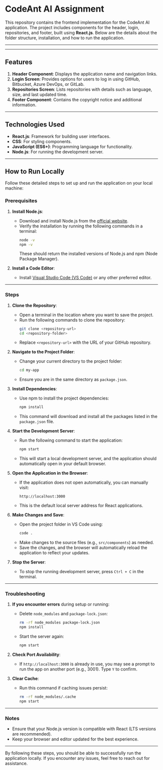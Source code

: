 # CodeAnt AI Assignment

This repository contains the frontend implementation for the CodeAnt AI application. The project includes components for the header, login, repositories, and footer, built using **React.js**. Below are the details about the folder structure, installation, and how to run the application.

---


---

## Features
1. **Header Component**: Displays the application name and navigation links.
2. **Login Screen**: Provides options for users to log in using GitHub, Bitbucket, Azure DevOps, or GitLab.
3. **Repositories Screen**: Lists repositories with details such as language, size, and last updated time.
4. **Footer Component**: Contains the copyright notice and additional information.

---

## Technologies Used
- **React.js**: Framework for building user interfaces.
- **CSS**: For styling components.
- **JavaScript (ES6+)**: Programming language for functionality.
- **Node.js**: For running the development server.

---

## How to Run Locally

Follow these detailed steps to set up and run the application on your local machine:

### Prerequisites

1. **Install Node.js**:
   - Download and install Node.js from the [official website](https://nodejs.org/).
   - Verify the installation by running the following commands in a terminal:
     ```bash
     node -v
     npm -v
     ```
     These should return the installed versions of Node.js and npm (Node Package Manager).

2. **Install a Code Editor**:
   - Install [Visual Studio Code (VS Code)](https://code.visualstudio.com/) or any other preferred editor.

---

### Steps

1. **Clone the Repository**:
   - Open a terminal in the location where you want to save the project.
   - Run the following commands to clone the repository:
     ```bash
     git clone <repository-url>
     cd <repository-folder>
     ```
   - Replace `<repository-url>` with the URL of your GitHub repository.

2. **Navigate to the Project Folder**:
   - Change your current directory to the project folder:
     ```bash
     cd my-app
     ```
   - Ensure you are in the same directory as `package.json`.

3. **Install Dependencies**:
   - Use npm to install the project dependencies:
     ```bash
     npm install
     ```
   - This command will download and install all the packages listed in the `package.json` file.

4. **Start the Development Server**:
   - Run the following command to start the application:
     ```bash
     npm start
     ```
   - This will start a local development server, and the application should automatically open in your default browser.

5. **Open the Application in the Browser**:
   - If the application does not open automatically, you can manually visit:
     ```
     http://localhost:3000
     ```
   - This is the default local server address for React applications.

6. **Make Changes and Save**:
   - Open the project folder in VS Code using:
     ```bash
     code .
     ```
   - Make changes to the source files (e.g., `src/components`) as needed.
   - Save the changes, and the browser will automatically reload the application to reflect your updates.

7. **Stop the Server**:
   - To stop the running development server, press `Ctrl + C` in the terminal.

---

### Troubleshooting

1. **If you encounter errors** during setup or running:
   - Delete `node_modules` and `package-lock.json`:
     ```bash
     rm -rf node_modules package-lock.json
     npm install
     ```
   - Start the server again:
     ```bash
     npm start
     ```

2. **Check Port Availability**:
   - If `http://localhost:3000` is already in use, you may see a prompt to run the app on another port (e.g., 3001). Type `Y` to confirm.

3. **Clear Cache**:
   - Run this command if caching issues persist:
     ```bash
     rm -rf node_modules/.cache
     npm start
     ```

---

### Notes

- Ensure that your Node.js version is compatible with React (LTS versions are recommended).
- Keep your browser and editor updated for the best experience.

---

By following these steps, you should be able to successfully run the application locally. If you encounter any issues, feel free to reach out for assistance.
